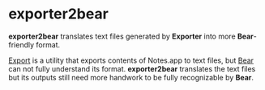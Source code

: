 # exporter2bear

**exporter2bear** translates text files generated by **Exporter** into
more **Bear**-friendly format.

[Export](http://falcon.star-lord.me/exporter/) is a utility that exports
contents of Notes.app to text files, but [Bear](http://bear-writer.com)
can not fully understand its format. **exporter2bear** translates the
text files but its outputs still need more handwork to be fully
recognizable by **Bear**.
